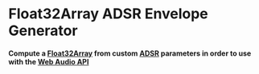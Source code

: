 # Float32Array ADSR Envelope Generator

#### Compute a [Float32Array](http://developer.mozilla.org/en-US/docs/Web/JavaScript/Reference/Global_Objects/Float32Array "What's this?") from custom [ADSR](http://en.wikiaudio.org/ADSR_envelope "What's this?") parameters in order to use with the [Web Audio API](http://developer.mozilla.org/en-US/docs/Web/API/Web_Audio_API "What's this?")
